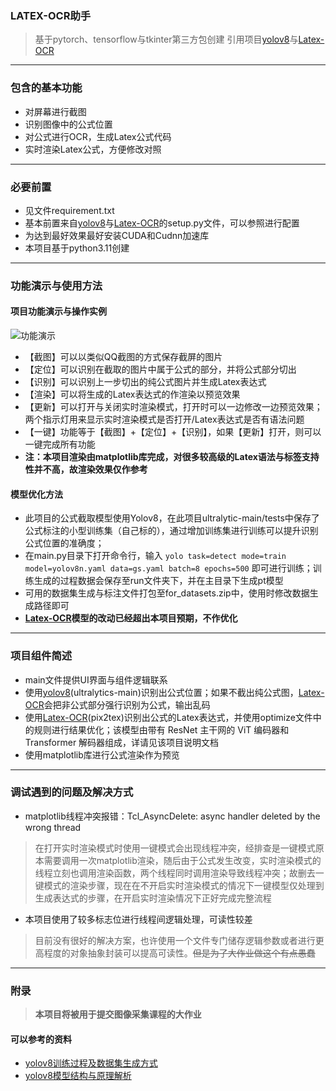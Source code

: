 ### LATEX-OCR助手
> 基于pytorch、tensorflow与tkinter第三方包创建
> 引用项目[yolov8](https://github.com/ultralytics/ultralytics)与[Latex-OCR](https://github.com/lukas-blecher/LaTeX-OCR)
------
### 包含的基本功能
* 对屏幕进行截图
* 识别图像中的公式位置
* 对公式进行OCR，生成Latex公式代码
* 实时渲染Latex公式，方便修改对照
------
### 必要前置
* 见文件requirement.txt
* 基本前置来自[yolov8](https://github.com/ultralytics/ultralytics/blob/main/setup.py)与[Latex-OCR](https://github.com/lukas-blecher/LaTeX-OCR/blob/main/setup.py)的setup.py文件，可以参照进行配置
* 为达到最好效果最好安装CUDA和Cudnn加速库
* 本项目基于python3.11创建
------
### 功能演示与使用方法
#### 项目功能演示与操作实例
![功能演示](docs/show.gif)
* 【截图】可以以类似QQ截图的方式保存截屏的图片
* 【定位】可以识别在截取的图片中属于公式的部分，并将公式部分切出
* 【识别】可以识别上一步切出的纯公式图片并生成Latex表达式
* 【渲染】可以将生成的Latex表达式的作渲染以预览效果
* 【更新】可以打开与关闭实时渲染模式，打开时可以一边修改一边预览效果；两个指示灯用来显示实时渲染模式是否打开/Latex表达式是否有语法问题
* 【一键】功能等于【截图】+【定位】+【识别】，如果【更新】打开，则可以一键完成所有功能
* **注：本项目渲染由matplotlib库完成，对很多较高级的Latex语法与标签支持性并不高，故渲染效果仅作参考**
#### 模型优化方法
* 此项目的公式截取模型使用Yolov8，在此项目ultralytic-main/tests中保存了公式标注的小型训练集（自己标的），通过增加训练集进行训练可以提升识别公式位置的准确度；
* 在main.py目录下打开命令行，输入
<code>yolo task=detect mode=train model=yolov8n.yaml data=gs.yaml  batch=8 epochs=500</code>
即可进行训练；训练生成的过程数据会保存至run文件夹下，并在主目录下生成pt模型
* 可用的数据集生成与标注文件打包至for_datasets.zip中，使用时修改数据生成路径即可
* **[Latex-OCR](https://github.com/lukas-blecher/LaTeX-OCR)模型的改动已经超出本项目预期，不作优化**
-----
### 项目组件简述
* main文件提供UI界面与组件逻辑联系
* 使用[yolov8](https://github.com/ultralytics/ultralytics)(ultralytics-main)识别出公式位置；如果不截出纯公式图，[Latex-OCR](https://github.com/lukas-blecher/LaTeX-OCR)会把非公式部分强行识别为公式，输出乱码
* 使用[Latex-OCR](https://github.com/lukas-blecher/LaTeX-OCR)(pix2tex)识别出公式的Latex表达式，并使用optimize文件中的规则进行结果优化；该模型由带有 ResNet 主干网的 ViT 编码器和 Transformer 解码器组成，详请见该项目说明文档
* 使用matplotlib库进行公式渲染作为预览
-----
### 调试遇到的问题及解决方式
* matplotlib线程冲突报错：Tcl_AsyncDelete: async handler deleted by the wrong thread
> 在打开实时渲染模式时使用一键模式会出现线程冲突，经排查是一键模式原本需要调用一次matplotlib渲染，随后由于公式发生改变，实时渲染模式的线程立刻也调用渲染函数，两个线程同时调用渲染导致线程冲突；故删去一键模式的渲染步骤，现在在不开启实时渲染模式的情况下一键模型仅处理到生成表达式的步骤，在开启实时渲染情况下正好完成完整流程
* 本项目使用了较多标志位进行线程间逻辑处理，可读性较差
> 目前没有很好的解决方案，也许使用一个文件专门储存逻辑参数或者进行更高程度的对象抽象封装可以提高可读性。~~但是为了大作业做这个有点愚蠢~~
-----
### 附录
> **本项目将被用于提交图像采集课程的大作业** 
#### 可以参考的资料
* [yolov8训练过程及数据集生成方式](https://blog.csdn.net/qq_40716944/article/details/128648001)
* [yolov8模型结构与原理解析](https://blog.csdn.net/xu1129005165/article/details/132582070)
